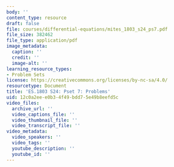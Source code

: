 ```yaml
---
body: ''
content_type: resource
draft: false
file: courses/differential-equations/mites_1803_s24_ps7.pdf
file_size: 382462
file_type: application/pdf
image_metadata:
  caption: ''
  credit: ''
  image-alt: ''
learning_resource_types:
- Problem Sets
license: https://creativecommons.org/licenses/by-nc-sa/4.0/
resourcetype: Document
title: 'ES.1803 S24: Pset 7: Problems'
uid: 12c0a2ee-e0b3-4f49-bdd7-5e49b8eefd5c
video_files:
  archive_url: ''
  video_captions_file: ''
  video_thumbnail_file: ''
  video_transcript_file: ''
video_metadata:
  video_speakers: ''
  video_tags: ''
  youtube_description: ''
  youtube_id: ''
---
```

